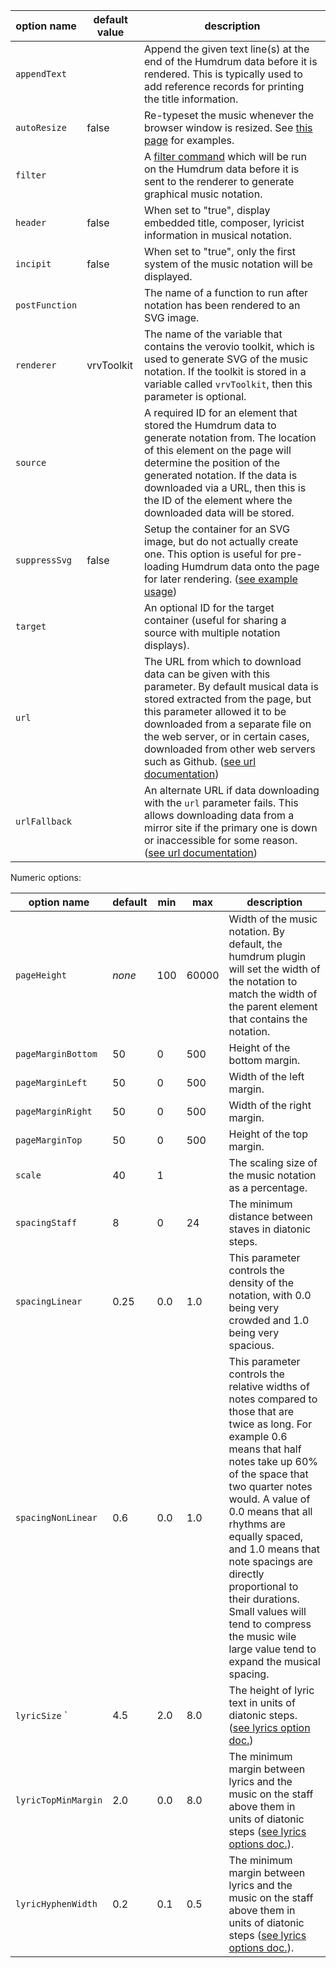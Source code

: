 

| option name     | default value | description 
|-----------------|---------------|------------
| `appendText `   |               | Append the given text line(s) at the end of the Humdrum data before it is rendered.  This is typically used to add reference records for printing the title information.
| `autoResize `   | false         | Re-typeset the music whenever the browser window is resized. See [this page](/options/resize) for examples.
| `filter `       |               | A <a target="_blank" href="https://doc.verovio.humdrum.org/filters">filter command</a> which will be run on the Humdrum data before it is sent to the renderer to generate graphical music notation.
| `header`        | false         | When set to "true", display embedded title, composer, lyricist information in musical notation.
| `incipit`       | false         | When set to "true", only the first system of the music notation will be displayed. 
| `postFunction`  |               | The name of a function to run after notation has been rendered to an SVG image.
| `renderer`      | vrvToolkit    | The name of the variable that contains the verovio toolkit, which is used to generate SVG of the music notation.  If the toolkit is stored in a variable called `vrvToolkit`, then this parameter is optional.
| `source`        |               | A required ID for an element that stored the Humdrum data to generate notation from.  The location of this element on the page will determine the position of the generated notation.  If the data is downloaded via a URL, then this is the ID of the element where the downloaded data will be stored.
| `suppressSvg`   | false         | Setup the container for an SVG image, but do not actually create one.  This option is useful for pre-loading Humdrum data onto the page for later rendering. ([see example usage](/topic/toggle))
| `target`        |               | An optional ID for the target container (useful for sharing a source with multiple notation displays).
| `url`           |               | The URL from which to download data can be given with this parameter.  By default musical data is stored extracted from the page, but this parameter allowed it to be downloaded from a separate file on the web server, or in certain cases, downloaded from other web servers such as Github. ([see url documentation](/options/url))
| `urlFallback`   |               | An alternate URL if data downloading with the `url` parameter fails.  This allows downloading data from a mirror site if the primary one is down or inaccessible for some reason. ([see url documentation](/options/url))

Numeric options:

| option name        | default       | min       | max       | description 
|--------------------|---------------|-----------|-----------|-------------
| `pageHeight`       | *none*        | 100       | 60000     | Width of the music notation.  By default, the humdrum plugin will set the width of the notation to match the width of the parent element that contains the notation.
| `pageMarginBottom` | 50            | 0         | 500       | Height of the bottom margin.
| `pageMarginLeft`   | 50            | 0         | 500       | Width of the left margin.
| `pageMarginRight`  | 50            | 0         | 500       | Width of the right margin.
| `pageMarginTop`    | 50            | 0         | 500       | Height of the top margin.
| `scale`            | 40            | 1         |           | The scaling size of the music notation as a percentage.
| `spacingStaff`     | 8             | 0         | 24        | The minimum distance between staves in diatonic steps.
| `spacingLinear`    | 0.25          | 0.0       | 1.0       | This parameter controls the density of the notation, with 0.0 being very crowded and 1.0 being very spacious.
| `spacingNonLinear` | 0.6           | 0.0       | 1.0       | This parameter controls the relative widths of notes compared to those that are twice as long.  For example 0.6 means that half notes take up 60% of the space that two quarter notes would.  A value of 0.0 means that all rhythms are equally spaced, and 1.0 means that note spacings are directly proportional to their durations.  Small values will tend to compress the music wile large value tend to expand the musical spacing.
| `lyricSize`      ` | 4.5           | 2.0       | 8.0       | The height of lyric text in units of diatonic steps. ([see lyrics option doc.](/options/lyrics))
| `lyricTopMinMargin`| 2.0           | 0.0       | 8.0       | The minimum margin between lyrics and the music on the staff above them in units of diatonic steps ([see lyrics options doc.](/options/lyrics)).
| `lyricHyphenWidth` | 0.2           | 0.1       | 0.5       | The minimum margin between lyrics and the music on the staff above them in units of diatonic steps ([see lyrics options doc.](/options/lyrics)).


